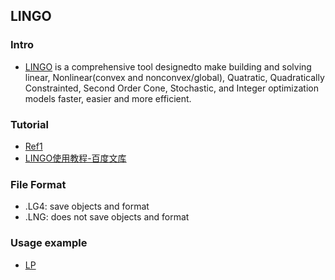 ## LINGO

### Intro
- [LINGO](http://www.lindo.com/) is a comprehensive tool designedto make building and solving linear, Nonlinear(convex and nonconvex/global), Quatratic, Quadratically Constrainted, Second Order Cone, Stochastic, and Integer optimization models faster, easier and more efficient.

### Tutorial
- [Ref1](http://wenku.baidu.com/view/a4007a82ec3a87c24028c411)
- [LINGO使用教程-百度文库](http://wenku.baidu.com/view/54261a67ddccda38376baf09)

### File Format
- .LG4: save objects and format
- .LNG: does not save objects and format

### Usage example
- [LP](./file/lp.md)
